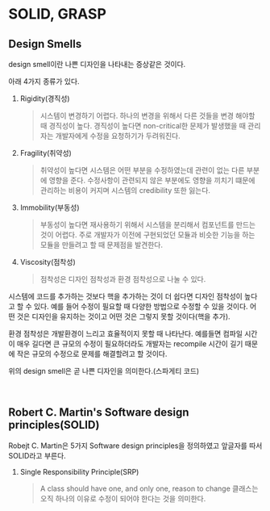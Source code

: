 # SOLID, GRASP

## Design Smells

design smell이란 나쁜 디자인을 나타내는 증상같은 것이다.

아래 4가지 종류가 있다.

1. Rigidity(경직성)

    > 시스템이 변경하기 어렵다. 하나의 변경을 위해서 다른 것들을 변경 해야할 때 경직성이 높다. 경직성이 높다면 non-critical한 문제가 발생했을 때 관리자는 개발자에게 수정을 요청하기가 두려워진다.

2. Fragility(취약성)

    > 취약성이 높다면 시스템은 어떤 부분을 수정하였는데 관련이 없는 다른 부분에 영향을 준다. 수정사항이 관련되지 않은 부분에도 영향을 끼치기 떄문에 관리하는 비용이 커지며 시스템의 credibility 또한 잃는다.

3. Immobility(부동성)

    > 부동성이 높다면 재사용하기 위해서 시스템을 분리해서 컴포넌트를 만드는 것이 어렵다. 주로 개발자가 이전에 구현되었던 모듈과 비슷한 기능을 하는 모듈을 만들려고 할 때 문제점을 발견한다.

4. Viscosity(점착성)
    > 점착성은 디자인 점착성과 환경 점착성으로 나눌 수 있다.

시스템에 코드를 추가하는 것보다 핵을 추가하는 것이 더 쉽다면 디자인 점착성이 높다고 할 수 있다. 예를 들어 수정이 필요할 때 다양한 방법으로 수정할 수 있을 것이다. 어떤 것은 디자인을 유지하는 것이고 어떤 것은 그렇지 못할 것이다(핵을 추가).

환경 점착성은 개발환경이 느리고 효율적이지 못할 때 나타난다. 예를들면 컴파일 시간이 매우 길다면 큰 규모의 수정이 필요하더라도 개발자는 recompile 시간이 길기 때문에 작은 규모의 수정으로 문제를 해결할려고 할 것이다.

위의 design smell은 곧 나쁜 디자인을 의미한다.(스파게티 코드)

<br />

## Robert C. Martin's Software design principles(SOLID)

Robejt C. Martin은 5가지 Software design principles을 정의하였고 앞글자를 따서 SOLID라고 부른다.

1. Single Responsibility Principle(SRP)
    > A class should have one, and only one, reason to change
    > 클래스는 오직 하나의 이유로 수정이 되어야 한다는 것을 의미한다.
